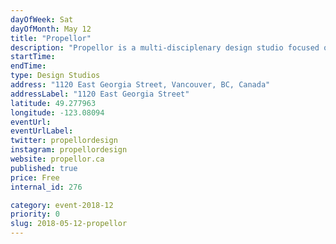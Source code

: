 ```yaml
---
dayOfWeek: Sat
dayOfMonth: May 12
title: "Propellor"
description: "Propellor is a multi-disciplenary design studio focused on lighting design and sculpture. For VDW we will open our doors and invite visitors in to see what we are cooking up: recent commissions, new products, ongoing projects, experiments, and an assortment of prototypes. <br> <br> Join us for a look into our creative process and stay for conversation and a beverage or two."
startTime: 
endTime: 
type: Design Studios
address: "1120 East Georgia Street, Vancouver, BC, Canada"
addressLabel: "1120 East Georgia Street"
latitude: 49.277963
longitude: -123.08094
eventUrl: 
eventUrlLabel: 
twitter: propellordesign
instagram: propellordesign
website: propellor.ca
published: true
price: Free
internal_id: 276

category: event-2018-12
priority: 0
slug: 2018-05-12-propellor
---
```


